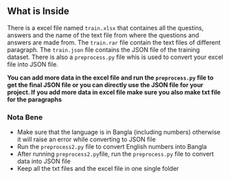 ## What is Inside

There is a excel file named `train.xlsx` that containes all the questins, answers and the name of the text file from where the questions and answers are made from. The `train.rar` file contain the text files of different paragraph. The `train.json` file contains the JSON file of the training dataset. There is also a `preprocess.py` file whis is used to convert your excel file into JSON file. 

**You can add more data in the excel file and run the `preprocess.py` file to get the final JSON file or you can directly use the JSON file for your project. If you add more data in excel file make sure you also make txt file for the paragraphs**

### Nota Bene

- Make sure that the language is in Bangla (including numbers) otherwise it will raise an error while converting to JSON file
- Run the `preprocess2.py` file to convert English numbers into Bangla
- After running `preprocess2.py`file, run the `preprocess.py` file to convert data into JSON file
- Keep all the txt files and the excel file in one single folder

